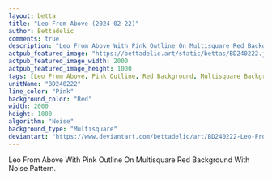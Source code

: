 ```yaml
---
layout: betta
title: "Leo From Above (2024-02-22)"
author: Bettadelic
comments: true
description: "Leo From Above With Pink Outline On Multisquare Red Background With Noise Pattern."
actpub_featured_image: "https://bettadelic.art/static/bettas/BD240222.jpg"
actpub_featured_image_width: 2000
actpub_featured_image_height: 1000
tags: [Leo From Above, Pink Outline, Red Background, Multisquare Background Pattern, Noise Pattern, February 2024]
unitName: "BD240222"
line_color: "Pink"
background_color: "Red"
width: 2000
height: 1000
algorithm: "Noise"
background_type: "Multisquare"
deviantart: "https://www.deviantart.com/bettadelic/art/BD240222-Leo-From-Above-2024-02-22-1023882596"
---
```


Leo From Above With Pink Outline On Multisquare Red Background With Noise Pattern.

